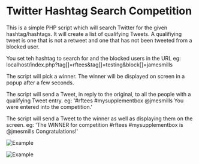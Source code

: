 # Twitter Hashtag Search Competition

This is a simple PHP script which will search Twitter for the given hashtag/hashtags. It will create a list of qualifying Tweets. A qualifiying
tweet is one that is not a retweet and one that has not been tweeted from a blocked user.

You set teh hashtag to search for and the blocked users in the URL
eg: localhost/index.php?tag[]=rftees&tag[]=testing&block[]=jamesmills

The script will pick a winner. The winner will be displayed on screen in a popup after a few seconds.

The script will send a Tweet, in reply to the original, to all the people with a qualifying Tweet entry.
eg: '#rftees #mysupplementbox @jmesmills You were entered into the competition.'

The script will send a Tweet to the winner as well as displaying them on the screen.
eg: 'The WINNER for competition #rftees #mysupplementbox is @jmesmills Congratulations!'

![Example](https://raw.github.com/Refresh-Teesside/Hashtag-Search/master/assets/example/hashtag_one.png)

![Example](https://raw.github.com/Refresh-Teesside/Hashtag-Search/master/assets/example/hashtag_two.png)
